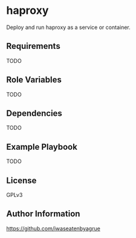 haproxy
=========

Deploy and run haproxy as a service or container.

Requirements
------------

TODO

Role Variables
--------------

TODO

Dependencies
------------

TODO

Example Playbook
----------------

TODO

License
-------

GPLv3

Author Information
------------------

https://github.com/iwaseatenbyagrue
